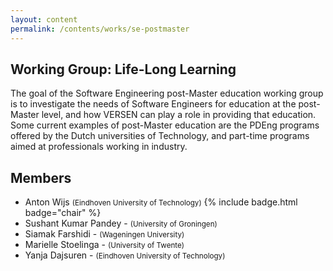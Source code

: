 ```yaml
---
layout: content
permalink: /contents/works/se-postmaster
---
```


## Working Group: Life-Long Learning

The goal of the Software Engineering post-Master education working group is to investigate the needs of Software Engineers for education at the post-Master level, and how VERSEN can play a role in providing that education. Some current examples of post-Master education are the PDEng programs offered by the Dutch universities of Technology, and part-time programs aimed at professionals working in industry. 

## Members

* Anton Wijs <span style="font-size: smaller;">(Eindhoven University of Technology)</span> {% include badge.html badge="chair" %}
* Sushant Kumar Pandey - <span style="font-size: smaller;">(University of Groningen)</span>
* Siamak Farshidi - <span style="font-size: smaller;">(Wageningen University)</span>
* Marielle Stoelinga - <span style="font-size: smaller;">(University of Twente)</span>
* Yanja Dajsuren - <span style="font-size: smaller;">(Eindhoven University of Technology)</span>
